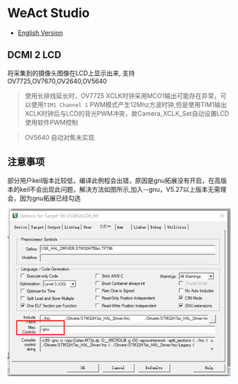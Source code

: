 # WeAct Studio

* [English Version](./README.md)

## DCMI 2 LCD

将采集到的摄像头图像在LCD上显示出来, 支持OV7725,OV7670,OV2640,OV5640

> 使用长排线延长时，OV7725 XCLK时钟采用MCO1输出可能存在异常，可以使用`TIM1 Channel 1` PWM模式产生12Mhz方波时钟,但是使用TIM1输出XCLK时钟后与LCD的背光PWM冲突，故Camera_XCLK_Set自动设置LCD使用软件PWM控制

> OV5640 自动对焦未实现

## 注意事项

部分用户keil版本比较低，编译此例程会出错，原因是gnu拓展没有开启，在高版本的keil不会出现此问题，解决方法如图所示,加入--gnu，V5.27以上版本无需理会，因为gnu拓展已经勾选

![lower version](./lowerVersion.png)
